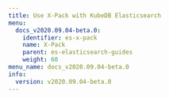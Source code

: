 ```yaml
---
title: Use X-Pack with KubeDB Elasticsearch
menu:
  docs_v2020.09.04-beta.0:
    identifier: es-x-pack
    name: X-Pack
    parent: es-elasticsearch-guides
    weight: 60
menu_name: docs_v2020.09.04-beta.0
info:
  version: v2020.09.04-beta.0
---
```


